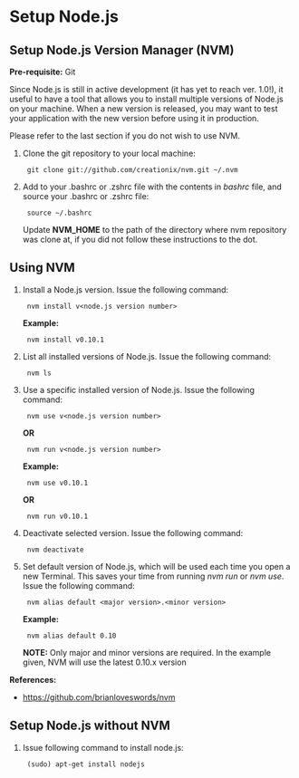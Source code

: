 Setup Node.js
=============

Setup Node.js Version Manager (NVM)
-----------------------------------

**Pre-requisite:** Git


Since Node.js is still in active development (it has yet to reach ver. 1.0!), it useful to have a tool that allows you to install multiple versions of Node.js on your machine. When a new version is released, you may want to test your application with the new version before using it in production.

Please refer to the last section if you do not wish to use NVM.

1. Clone the git repository to your local machine:

		git clone git://github.com/creationix/nvm.git ~/.nvm


2. Add to your .bashrc or .zshrc file with the contents in _bashrc_ file, and source your .bashrc or .zshrc file:

		source ~/.bashrc

	Update **NVM_HOME** to the path of the directory where nvm repository was clone at, if you did not follow these instructions to the dot.


Using NVM
---------

1. Install a Node.js version. Issue the following command:

		nvm install v<node.js version number>

	**Example:**

		nvm install v0.10.1


2. List all installed versions of Node.js. Issue the following command:

		nvm ls


3. Use a specific installed version of Node.js. Issue the following command:

		nvm use v<node.js version number>


	**OR**

		nvm run v<node.js version number>


	**Example:**

		nvm use v0.10.1


	**OR**

		nvm run v0.10.1


4. Deactivate selected version. Issue the following command:

		nvm deactivate


5. Set default version of Node.js, which will be used each time you open a new Terminal. This saves your time from running _nvm run_ or _nvm use_. Issue the following command:

		nvm alias default <major version>.<minor version>


	**Example:**

		nvm alias default 0.10


	**NOTE:** Only major and minor versions are required. In the example given, NVM will use the latest 0.10.x version


**References:**
* https://github.com/brianloveswords/nvm


Setup Node.js without NVM
-------------------------

1. Issue following command to install node.js:

		(sudo) apt-get install nodejs

